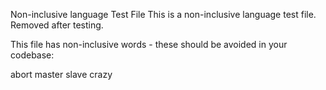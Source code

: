 Non-inclusive language Test File This is a non-inclusive language test file. Removed after testing.

This file has non-inclusive words - these should be avoided in your codebase:

abort master slave crazy
